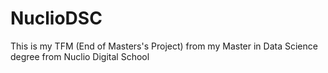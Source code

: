 # NuclioDSC
This is my TFM (End of Masters's Project) from my Master in Data Science degree from Nuclio Digital School
